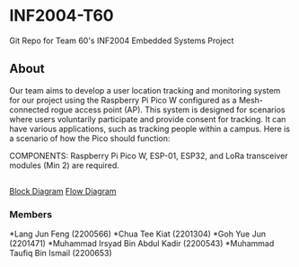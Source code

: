 
# INF2004-T60
Git Repo for Team 60's INF2004 Embedded Systems Project

## About
Our team aims to develop a user location tracking and monitoring system for our project using the Raspberry Pi Pico W configured as a Mesh-connected rogue access point (AP). This system is designed for scenarios where users voluntarily participate and provide consent for tracking. It can have various applications, such as tracking people within a campus. Here is a scenario of how the Pico should function:

COMPONENTS: Raspberry Pi Pico W, ESP-01, ESP32, and LoRa transceiver modules (Min 2) are required. 

##
[Block Diagram](https://github.com/whoistfq/INF2004-T60/blob/main/block_diagram.png)
[Flow Diagram](https://github.com/whoistfq/INF2004-T60/blob/main/flow_diagram.png)


### Members
*Lang Jun Feng (2200566)
*Chua Tee Kiat (2201304)
*Goh Yue Jun (2201471)
*Muhammad Irsyad Bin Abdul Kadir (2200543)
*Muhammad Taufiq Bin Ismail (2200653)
